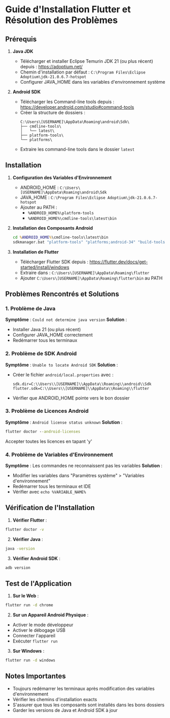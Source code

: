# Guide d'Installation Flutter et Résolution des Problèmes

## Prérequis

1. **Java JDK**
   - Télécharger et installer Eclipse Temurin JDK 21 (ou plus récent) depuis : https://adoptium.net/
   - Chemin d'installation par défaut : `C:\Program Files\Eclipse Adoptium\jdk-21.0.6.7-hotspot`
   - Configurer JAVA_HOME dans les variables d'environnement système

2. **Android SDK**
   - Télécharger les Command-line tools depuis : https://developer.android.com/studio#command-tools
   - Créer la structure de dossiers :
     ```
     C:\Users\[USERNAME]\AppData\Roaming\android\Sdk\
     ├── cmdline-tools\
     │   └── latest\
     ├── platform-tools\
     └── platforms\
     ```
   - Extraire les command-line tools dans le dossier `latest`

## Installation

1. **Configuration des Variables d'Environnement**
   - ANDROID_HOME : `C:\Users\[USERNAME]\AppData\Roaming\android\Sdk`
   - JAVA_HOME : `C:\Program Files\Eclipse Adoptium\jdk-21.0.6.7-hotspot`
   - Ajouter au PATH :
     - `%ANDROID_HOME%\platform-tools`
     - `%ANDROID_HOME%\cmdline-tools\latest\bin`

2. **Installation des Composants Android**
   ```cmd
   cd %ANDROID_HOME%\cmdline-tools\latest\bin
   sdkmanager.bat "platform-tools" "platforms;android-34" "build-tools;34.0.0"
   ```

3. **Installation de Flutter**
   - Télécharger Flutter SDK depuis : https://flutter.dev/docs/get-started/install/windows
   - Extraire dans : `C:\Users\[USERNAME]\AppData\Roaming\flutter`
   - Ajouter `C:\Users\[USERNAME]\AppData\Roaming\flutter\bin` au PATH

## Problèmes Rencontrés et Solutions

### 1. Problème de Java
**Symptôme** : `Could not determine java version`
**Solution** :
- Installer Java 21 (ou plus récent)
- Configurer JAVA_HOME correctement
- Redémarrer tous les terminaux

### 2. Problème de SDK Android
**Symptôme** : `Unable to locate Android SDK`
**Solution** :
- Créer le fichier `android/local.properties` avec :
  ```
  sdk.dir=C:\\Users\\[USERNAME]\\AppData\\Roaming\\android\\Sdk
  flutter.sdk=C:\\Users\\[USERNAME]\\AppData\\Roaming\\flutter
  ```
- Vérifier que ANDROID_HOME pointe vers le bon dossier

### 3. Problème de Licences Android
**Symptôme** : `Android license status unknown`
**Solution** :
```cmd
flutter doctor --android-licenses
```
Accepter toutes les licences en tapant 'y'

### 4. Problème de Variables d'Environnement
**Symptôme** : Les commandes ne reconnaissent pas les variables
**Solution** :
- Modifier les variables dans "Paramètres système" > "Variables d'environnement"
- Redémarrer tous les terminaux et IDE
- Vérifier avec `echo %VARIABLE_NAME%`

## Vérification de l'Installation

1. **Vérifier Flutter** :
```cmd
flutter doctor -v
```

2. **Vérifier Java** :
```cmd
java -version
```

3. **Vérifier Android SDK** :
```cmd
adb version
```

## Test de l'Application

1. **Sur le Web** :
```cmd
flutter run -d chrome
```

2. **Sur un Appareil Android Physique** :
- Activer le mode développeur
- Activer le débogage USB
- Connecter l'appareil
- Exécuter `flutter run`

3. **Sur Windows** :
```cmd
flutter run -d windows
```

## Notes Importantes
- Toujours redémarrer les terminaux après modification des variables d'environnement
- Vérifier les chemins d'installation exacts
- S'assurer que tous les composants sont installés dans les bons dossiers
- Garder les versions de Java et Android SDK à jour